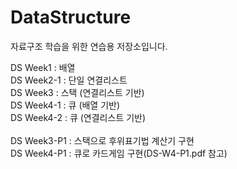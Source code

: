 # DataStructure
자료구조 학습을 위한 연습용 저장소입니다.

DS Week1 : 배열<br />
DS Week2-1 : 단일 연결리스트<br />
DS Week3 : 스택 (연결리스트 기반)<br />
DS Week4-1 : 큐 (배열 기반)<br />
DS Week4-2 : 큐 (연결리스트 기반)<br />
<br />
DS Week3-P1 : 스택으로 후위표기법 계산기 구현<br />
DS Week4-P1 : 큐로 카드게임 구현(DS-W4-P1.pdf 참고)<br />
